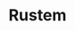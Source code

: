 ---
title: Rustem
artist: Taraf de Haïdouks
layout: score
permalink: /sheet-music/rustem
musescore-uri: user/28061512/scores/6429215
youtube-uri: vWpolls0s84
description: Sheet Music Score Partitura
---